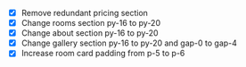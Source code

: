 - [x] Remove redundant pricing section
- [x] Change rooms section py-16 to py-20
- [x] Change about section py-16 to py-20
- [x] Change gallery section py-16 to py-20 and gap-0 to gap-4
- [x] Increase room card padding from p-5 to p-6
